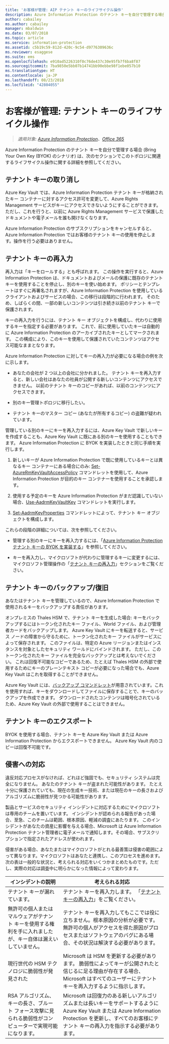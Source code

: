 ```yaml
---
title: 'お客様が管理: AIP テナント キーのライフサイクル操作'
description: Azure Information Protection のテナント キーを自分で管理する場合 (Bring Your Own Key (BYOK) のシナリオ) に関連するライフサイクル操作についての情報です。
author: cabailey
ms.author: cabailey
manager: mbaldwin
ms.date: 03/07/2018
ms.topic: article
ms.service: information-protection
ms.assetid: c5b19c59-812d-420c-9c54-d9776309636c
ms.reviewer: esaggese
ms.suite: ems
ms.openlocfilehash: e910ad5226310f0c76de437c30e95fb7f6ba8f87
ms.sourcegitcommit: 7ba9850e5bb07b14741bb90ebbe98f1ebe057b10
ms.translationtype: HT
ms.contentlocale: ja-JP
ms.lasthandoff: 08/23/2018
ms.locfileid: "42804055"
---
```

# <a name="customer-managed-tenant-key-life-cycle-operations"></a>お客様が管理: テナント キーのライフサイクル操作

>*適用対象: [Azure Information Protection](https://azure.microsoft.com/pricing/details/information-protection)、[Office 365](http://download.microsoft.com/download/E/C/F/ECF42E71-4EC0-48FF-AA00-577AC14D5B5C/Azure_Information_Protection_licensing_datasheet_EN-US.pdf)*

Azure Information Protection のテナント キーを自分で管理する場合 (Bring Your Own Key (BYOK) のシナリオ) は、次のセクションでこのトポロジに関連するライフサイクル操作に関する詳細を参照してください。

## <a name="revoke-your-tenant-key"></a>テナント キーの取り消し
Azure Key Vault では、Azure Information Protection テナント キーが格納されたキー コンテナーに対するアクセス許可を変更して、Azure Rights Management サービスがキーにアクセスできないようにすることができます。 ただし、これを行うと、以前に Azure Rights Management サービスで保護したドキュメントや電子メールを誰も開けなくなります。

Azure Information Protection のサブスクリプションをキャンセルすると、Azure Information Protection ではお客様のテナント キーの使用を停止します。操作を行う必要はありません。

## <a name="rekey-your-tenant-key"></a>テナント キーの再入力
再入力は「キーをロールする」とも呼ばれます。 この操作を実行すると、Azure Information Protection は、ドキュメントおよびメールの保護に既存のテナント キーを使用することを停止し、別のキーを使い始めます。 ポリシーとテンプレートはすぐに再署名されますが、Azure Information Protection を使用しているクライアントおよびサービスの場合、この移行は段階的に行われます。 そのため、しばらくの間、一部の新しいコンテンツは引き続き以前のテナント キーで保護されます。

キーの再入力を行うには、テナント キー オブジェクトを構成し、代わりに使用するキーを指定する必要があります。 これで、前に使用していたキーは自動的に Azure Information Protection のアーカイブされたキーとしてマークされます。 この構成により、このキーを使用して保護されていたコンテンツはアクセス可能なままとなります。

Azure Information Protection に対してキーの再入力が必要になる場合の例を次に示します。

- あなたの会社が 2 つ以上の会社に分かれました。 テナント キーを再入力すると、新しい会社はあなたの社員が公開する新しいコンテンツにアクセスできません。 以前のテナント キーのコピーがあれば、以前のコンテンツにアクセスできます。

- 別のキー管理トポロジに移行したい。 

- テナント キーのマスター コピー (あなたが所有するコピー) の盗難が疑われています。

管理している別のキーにキーを再入力するには、Azure Key Vault で新しいキーを作成することも、Azure Key Vault に既にある別のキーを使用することもできます。 Azure Information Protection に BYOK を実装したときと同じ手順を実行します。

1. 新しいキーが Azure Information Protection で既に使用しているキーとは異なるキー コンテナーにある場合にのみ: [Set-AzureRmKeyVaultAccessPolicy](/powershell/module/azurerm.keyvault/set-azurermkeyvaultaccesspolicy) コマンドレットを使用して、Azure Information Protection が目的のキー コンテナーを使用することを承認します。

2. 使用する予定のキーを Azure Information Protection がまだ認識していない場合、[Use-AadrmKeyVaultKey](/powershell/module/aadrm/use-aadrmkeyvaultkey) コマンドレットを実行します。

3. [Set-AadrmKeyProperties](/powershell/module/aadrm/set-aadrmkeyproperties) コマンドレットによって、テナント キー オブジェクトを構成します。

これらの段階の詳細については、次を参照してください。

- 管理する別のキーにキーを再入力するには、「[Azure Information Protection テナント キーの BYOK を実装する](plan-implement-tenant-key.md#implementing-byok-for-your-azure-information-protection-tenant-key)」を参照してください。

- キーを再入力し、マイクロソフトが代わりに管理するキーに変更するには、マイクロソフト管理操作の「[テナント キーの再入力](operations-microsoft-managed-tenant-key.md#rekey-your-tenant-key)」セクションをご覧ください。

## <a name="backup-and-recover-your-tenant-key"></a>テナント キーのバックアップ/復旧
あなたはテナント キーを管理しているので、Azure Information Protection で使用されるキーをバックアップする責任があります。 

オンプレミスの Thales HSM で、テナント キーを生成した場合: キーをバックアップするにはトークン化されたキー ファイル、World ファイル、および管理者カードをバックアップします。 Azure Key Vault にキーを転送すると、サービス ノードの障害から守るために、トークン化されたキー ファイルがサービスによって保存されます。 このファイルは、特定の Azure リージョンまたはインスタンスを対象としたセキュリティ ワールドにバインドされます。 ただし、このトークン化されたキー ファイルを完全なバックアップとは考えないでください。 これは回復不可能なコピーであるため、たとえば Thales HSM の外部で使用するためにキーのプレーンテキスト コピーが必要になった場合でも、Azure Key Vault はこれを取得することができません。

Azure Key Vault には、[バックアップ コマンドレット](/powershell/module/azurerm.keyvault/Backup-AzureKeyVaultKey)が用意されています。これを使用すれば、キーをダウンロードしてファイルに保存することで、キーのバックアップを作成できます。 ダウンロードされたコンテンツは暗号化されているため、Azure Key Vault の外部で使用することはできません。 

## <a name="export-your-tenant-key"></a>テナント キーのエクスポート
BYOK を使用する場合、テナント キーを Azure Key Vault または Azure Information Protection からエクスポートできません。 Azure Key Vault 内のコピーは回復不可能です。 

## <a name="respond-to-a-breach"></a>侵害への対応
違反対応プロセスがなければ、どれほど強固でも、セキュリティ システムは完全になりません。 あなたのテナント キーが盗まれた可能性があります。 たとえ十分に保護されていても、現在の生成キー技術、または現在のキーの長さおよびアルゴリズムに脆弱性が見つかる可能性があります。

製品とサービスのセキュリティ インシデントに対応するためにマイクロソフトは専用のチームを置いています。 インシデントが認められる報告があった場合、至急、このチームは範囲、根本原因、軽減の調査にあたります。 このインシデントがあなたの資産に影響を与える場合、Microsoft は Azure Information Protection テナント管理者に電子メールで通知します。その場合、サブスクリプションで指定されたアドレスが使われます。

侵害がある場合、あなたまたはマイクロソフトがとれる最善策は侵害の範囲によって異なります。マイクロソフトはあなたと連携し、このプロセスを進めます。 次の表は一般的な状況と、考えられる対応をいくつかまとめたものです。ただし、実際の対応は調査中に明らかになった情報によって変わります。

|インシデントの説明|考えられる対応|
|------------------------|-------------------|
|テナント キーが漏れています。|テナント キーを再入力します。 「[テナント キーの再入力](#rekey-your-tenant-key)」をご覧ください。|
|無許可の個人またはマルウェアがテナント キーを使用する権利を手に入れましたが、キー自体は漏えいしていません。|テナント キーを再入力してもここでは役に立ちません。根本原因の分析が必要です。 無許可の個人がアクセスを得た原因がプロセスまたはソフトウェアのバグにある場合、その状況は解決する必要があります。|
|現行世代の HSM テクノロジに脆弱性が発見された|Microsoft は HSM を更新する必要があります。 脆弱性によってキーが公開されたと信じるに足る理由が存在する場合、Microsoft はすべてのユーザーにテナント キーを再入力するように指示します。|
|RSA アルゴリズム、キーの長さ、ブルート フォース攻撃に見られる脆弱性がコンピューターで実現可能になります。|Microsoft は回復力のある新しいアルゴリズムまたは長いキーをサポートするように Azure Key Vault または Azure Information Protection を更新し、すべてのお客様にテナント キーの再入力を指示する必要があります。|


